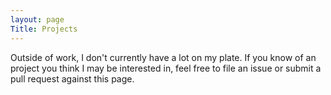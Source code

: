 ```yaml
---
layout: page
Title: Projects
---
```


Outside of work, I don't currently have a lot on my plate. If you know of an
project you think I may be interested in, feel free to file an issue or submit
a pull request against this page.
